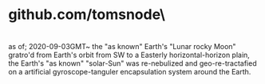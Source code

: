 # github.com/tomsnode\

#
as of; 2020-09-03GMT~
the "as known" Earth's "Lunar rocky Moon" gratro'd from Earth's orbit from SW to a Easterly horizontal-horizon plain,
the Earth's "as known" "solar-Sun" was re-nebulized and geo-re-tractafied on a artificial gyroscope-tanguler encapsulation 
system around the Earth. 
